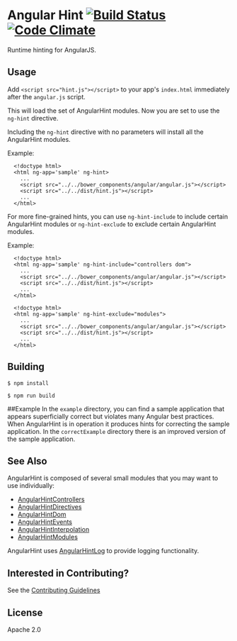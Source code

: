 # Angular Hint [![Build Status](https://travis-ci.org/angular/angular-hint.svg?branch=master)](https://travis-ci.org/angular/angular-hint) [![Code Climate](https://codeclimate.com/github/angular/angular-hint/badges/gpa.svg)](https://codeclimate.com/github/angular/angular-hint)

Runtime hinting for AngularJS.

## Usage

Add `<script src="hint.js"></script>` to your app's `index.html` immediately after the
`angular.js` script.

This will load the set of AngularHint modules. Now you are set to use the `ng-hint` directive.

Including the `ng-hint` directive with no parameters will install all the AngularHint modules.

Example:

```
  <!doctype html>
  <html ng-app='sample' ng-hint>
    ...
    <script src="../../bower_components/angular/angular.js"></script>
    <script src="../../dist/hint.js"></script>
    ...
  </html>
```

For more fine-grained hints, you can use `ng-hint-include` to include certain AngularHint modules or
`ng-hint-exclude` to exclude certain AngularHint modules.

Example:

```
  <!doctype html>
  <html ng-app='sample' ng-hint-include="controllers dom">
    ...
    <script src="../../bower_components/angular/angular.js"></script>
    <script src="../../dist/hint.js"></script>
    ...
  </html>
```

```
  <!doctype html>
  <html ng-app='sample' ng-hint-exclude="modules">
    ...
    <script src="../../bower_components/angular/angular.js"></script>
    <script src="../../dist/hint.js"></script>
    ...
  </html>
```

## Building

```shell
$ npm install
```

```shell
$ npm run build
```
##Example
  In the `example` directory, you can find a sample application that appears
  superficially correct but violates many Angular best practices. When AngularHint is in operation
  it produces hints for correcting the sample application. In the `correctExample` directory
  there is an improved version of the sample application.

## See Also

AngularHint is composed of several small modules that you may want to use individually:

* [AngularHintControllers](https://github.com/angular/angular-hint-controllers)
* [AngularHintDirectives](https://github.com/angular/angular-hint-directives)
* [AngularHintDom](https://github.com/angular/angular-hint-dom)
* [AngularHintEvents](https://github.com/angular/angular-hint-events)
* [AngularHintInterpolation](https://github.com/angular/angular-hint-interpolation)
* [AngularHintModules](https://github.com/angular/angular-hint-modules)

AngularHint uses [AngularHintLog](https://github.com/angular/angular-hint-log) to provide
logging functionality.

## Interested in Contributing?
See the [Contributing Guidelines](https://github.com/angular/angular-hint/blob/master/CONTRIBUTING.md)

## License
Apache 2.0
